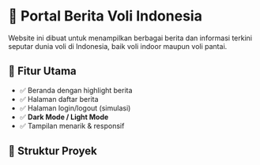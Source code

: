 # 🏐 Portal Berita Voli Indonesia

Website ini dibuat untuk menampilkan berbagai berita dan informasi terkini seputar dunia voli di Indonesia, baik voli indoor maupun voli pantai.

## 🌟 Fitur Utama

- ✅ Beranda dengan highlight berita
- ✅ Halaman daftar berita
- ✅ Halaman login/logout (simulasi)
- ✅ **Dark Mode / Light Mode**
- ✅ Tampilan menarik & responsif

## 📁 Struktur Proyek
